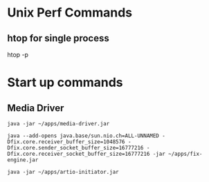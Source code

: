 # Unix Perf Commands

## htop for single process
htop -p <pid>


# Start up commands

## Media Driver

```shell
java -jar ~/apps/media-driver.jar
```

```shell
java --add-opens java.base/sun.nio.ch=ALL-UNNAMED -Dfix.core.receiver_buffer_size=1048576 -Dfix.core.sender_socket_buffer_size=16777216 -Dfix.core.receiver_socket_buffer_size=16777216 -jar ~/apps/fix-engine.jar
```

```shell
java -jar ~/apps/artio-initiator.jar
```


 

